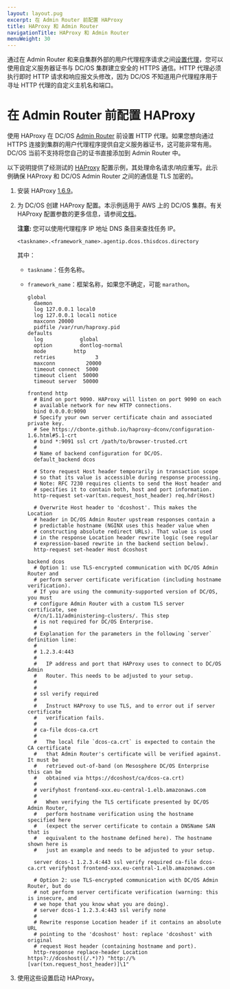 ```yaml
---
layout: layout.pug
excerpt: 在 Admin Router 前配置 HAProxy
title: HAProxy 和 Admin Router
navigationTitle: HAProxy 和 Admin Router
menuWeight: 30
---
```



通过在 Admin Router 和来自集群外部的用户代理程序请求之间[设置代理](#HAProxy)，您可以使用自定义服务器证书与 DC/OS 集群建立安全的 HTTPS 通信。HTTP 代理必须执行即时 HTTP 请求和响应报文头修改，因为 DC/OS 不知道用户代理程序用于寻址 HTTP 代理的自定义主机名和端口。

# <a name="HAProxy"></a>在 Admin Router 前配置 HAProxy

使用 HAProxy 在 DC/OS [Admin Router](/dcos/cn/1.11/overview/architecture/components/#admin-router) 前设置 HTTP 代理。如果您想向通过 HTTPS 连接到集群的用户代理程序提供自定义服务器证书，这可能非常有用。DC/OS 当前不支持将您自己的证书直接添加到 Admin Router 中。

以下说明提供了经测试的 [HAProxy](http://www.haproxy.org/) 配置示例，其处理命名请求/响应重写。此示例确保 HAProxy 和 DC/OS Admin Router 之间的通信是 TLS 加密的。

1. 安装 HAProxy [1.6.9](http://www.haproxy.org/#down)。

1. 为 DC/OS 创建 HAProxy 配置。本示例适用于 AWS 上的 DC/OS 集群。有关 HAProxy 配置参数的更多信息，请参阅[文档](https://cbonte.github.io/haproxy-dconv/configuration-1.6.html#3)。

    <p class="message--note"><strong>注意: </strong>您可以使用代理程序 IP 地址 DNS 条目来查找任务 IP。</p>

      ```
      <taskname>.<framework_name>.agentip.dcos.thisdcos.directory
      ```

    其中：

    * `taskname`：任务名称。
    * `framework_name`：框架名称，如果您不确定，可能 `marathon`。

      ```
      global
        daemon
        log 127.0.0.1 local0
        log 127.0.0.1 local1 notice
        maxconn 20000
        pidfile /var/run/haproxy.pid
      defaults
        log            global
        option         dontlog-normal
        mode		 http
        retries             3
        maxconn          20000
        timeout connect  5000
        timeout client  50000
        timeout server  50000

      frontend http
        # Bind on port 9090. HAProxy will listen on port 9090 on each
        # available network for new HTTP connections.
        bind 0.0.0.0:9090
        # Specify your own server certificate chain and associated private key.
        # See https://cbonte.github.io/haproxy-dconv/configuration-1.6.html#5.1-crt
        # bind *:9091 ssl crt /path/to/browser-trusted.crt
        #
        # Name of backend configuration for DC/OS.
        default_backend dcos

        # Store request Host header temporarily in transaction scope
        # so that its value is accessible during response processing.
        # Note: RFC 7230 requires clients to send the Host header and
        # specifies it to contain both, host and port information.
        http-request set-var(txn.request_host_header) req.hdr(Host)

        # Overwrite Host header to 'dcoshost'. This makes the Location
        # header in DC/OS Admin Router upstream responses contain a
        # predictable hostname (NGINX uses this header value when
        # constructing absolute redirect URLs). That value is used
        # in the response Location header rewrite logic (see regular
        # expression-based rewrite in the backend section below).
        http-request set-header Host dcoshost

      backend dcos
        # Option 1: use TLS-encrypted communication with DC/OS Admin Router and
        # perform server certificate verification (including hostname verification).
        # If you are using the community-supported version of DC/OS, you must
        # configure Admin Router with a custom TLS server certificate, see
        #/cn/1.11/administering-clusters/. This step
        # is not required for DC/OS Enterprise.
        #
        # Explanation for the parameters in the following `server` definition line:
        #
        # 1.2.3.4:443
        #
        #   IP address and port that HAProxy uses to connect to DC/OS Admin
        #   Router. This needs to be adjusted to your setup.
        #   
        #
        # ssl verify required
        #
        #   Instruct HAProxy to use TLS, and to error out if server certificate
        #   verification fails.
        #
        # ca-file dcos-ca.crt
        #
        #   The local file `dcos-ca.crt` is expected to contain the CA certificate
        #   that Admin Router's certificate will be verified against. It must be
        #   retrieved out-of-band (on Mesosphere DC/OS Enterprise this can be
        #   obtained via https://dcoshost/ca/dcos-ca.crt)
        #
        # verifyhost frontend-xxx.eu-central-1.elb.amazonaws.com
        #
        #   When verifying the TLS certificate presented by DC/OS Admin Router,
        #   perform hostname verification using the hostname specified here
        #   (expect the server certificate to contain a DNSName SAN that is
        #   equivalent to the hostname defined here). The hostname shown here is
        #   just an example and needs to be adjusted to your setup.

        server dcos-1 1.2.3.4:443 ssl verify required ca-file dcos-ca.crt verifyhost frontend-xxx.eu-central-1.elb.amazonaws.com

        # Option 2: use TLS-encrypted communication with DC/OS Admin Router, but do
        # not perform server certificate verification (warning: this is insecure, and
        # we hope that you know what you are doing).
        # server dcos-1 1.2.3.4:443 ssl verify none
        #
        # Rewrite response Location header if it contains an absolute URL
        # pointing to the 'dcoshost' host: replace 'dcoshost' with original
        # request Host header (containing hostname and port).
        http-response replace-header Location https?://dcoshost((/.*)?) "http://%[var(txn.request_host_header)]\1"
      ```

1. 使用这些设置启动 HAProxy。
